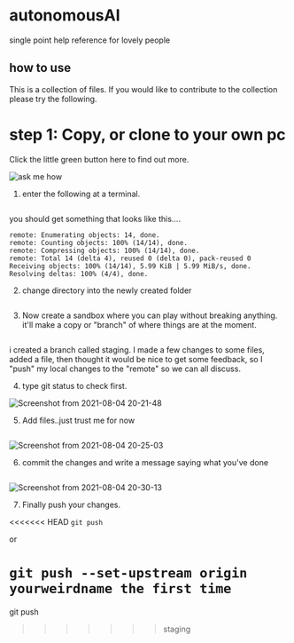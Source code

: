 # autonomousAI
single point help reference for lovely people

## how to use 
This is a collection of files. If you would like to contribute to the collection please try the following. 

# step 1: Copy, or clone to your own pc

Click the little green button here to find out more.

![ask me how](https://user-images.githubusercontent.com/25202975/128230633-b1f8eeda-8847-4bcc-a320-606e45f1fe16.png)

1. enter the following at a terminal. 

```git clone https://github.com/chryket/autonomousAI.git
```

you should get something that looks like this....

```Cloning into 'autonomousAI'...
remote: Enumerating objects: 14, done.
remote: Counting objects: 100% (14/14), done.
remote: Compressing objects: 100% (14/14), done.
remote: Total 14 (delta 4), reused 0 (delta 0), pack-reused 0
Receiving objects: 100% (14/14), 5.99 KiB | 5.99 MiB/s, done.
Resolving deltas: 100% (4/4), done.
```

2. change directory into the newly created folder

```cd autonomousAI

```

3. Now create a sandbox where you can play without breaking anything. it'll make a copy or "branch" of where things are at the moment. 

```git checkout branch yourweirdnamehere

```

i created a branch called staging. I made a few changes to some files, added a file, then thought it would be nice to get some feedback, so I "push" my local changes to the "remote" so we can all discuss. 

4. type git status to check first. 

![Screenshot from 2021-08-04 20-21-48](https://user-images.githubusercontent.com/25202975/128234178-a1261bb4-5ccf-4bdc-b884-f318f2a29a5d.png)

5. Add files..just trust me for now

```git add -A 

```

![Screenshot from 2021-08-04 20-25-03](https://user-images.githubusercontent.com/25202975/128234596-ccc2619b-5e42-4d59-9ec5-c6422867254e.png)

6. commit the changes and write a message saying what you've done

```git commit -am 'your message here'

```

![Screenshot from 2021-08-04 20-30-13](https://user-images.githubusercontent.com/25202975/128235315-b12596a5-55a9-4270-ac67-2228a77a629b.png)

7. Finally push your changes.

<<<<<<< HEAD
`git push`

or 

`git push --set-upstream origin yourweirdname the first time
`
=======
git push
>>>>>>> staging




